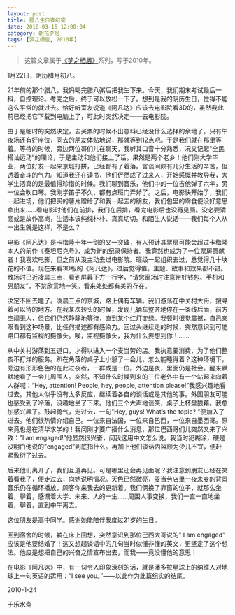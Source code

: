 ```yaml
---
layout: post
title: 腊八生日夜纪实
date: 2010-03-15 12:00:04
category: 朝花夕拾
tags: [梦之栖居, 2010年]
---
```


> 这篇文章属于[《梦之栖居》](/posts/where-the-dreams-reside/)系列，写于2010年。
	
<!--more-->

1月22日，阴历腊月初八。

21年前的那个腊八，我妈喝完腊八粥后把我生下来。今天，我们期末考试最后一科，自控理论。考完之后，终于可以放松一下了。想到是我的阴历生日，觉得不能这么平常的就过去。恰好听室友说道《阿凡达》应该去电影院看3D的，虽然我此前已经把它下载到电脑上了，可此时突然决定——去电影院。

由于是临时的突然决定，去买票的时候不出意料已经没什么选择的余地了。只有午夜场还有好座位，同去的朋友体贴地说，那就等到12点吧。于是我们就在那里等着。等待的时候，旁边两位哥们儿在聊天，我听其口音十分熟悉，况又记起“全民搭讪运动”的理论，于是主动和他们接上了话。果然是两个老乡！他们刚大学毕业，两位好友一起来京城打拼，已经都有了着落。言谈间颇有几分生活的辛苦，但透着奋斗的气力。知道我还在读书，他们俨然成了过来人，开始感慨并教导我，大学生活真的是最值得珍惜的时候。我们聊到音乐，他们中的一位吉他弹了六年，另一位会吹口琴。我刚学笛子不久，都有点班门弄斧了。之后，电影快开始了，我们一起进场，他们把买的薯片赠给了和我一起去的朋友，我们包里的零食便没好意思拿出来……看电影时他们在前排，我们在后排，看完电影后也没再见面。没必要清高或是故作高尚，生活本该纯纯朴朴、真真切切。和陌生人说话——我们每个人从一出生就是这样，不是么？

电影《阿凡达》是卡梅隆十年一剑的又一突破，有人预计其票房可能会超过卡梅隆本人的前作《泰坦尼克号》，成为新的纪录保持者。我竟然也成为了一位票房贡献者！我喜欢电影，但之前从没主动去过电影院。班级一起组织去过，总觉得几十块花的不值。现在来看3D版的《阿凡达》，过后觉得值。主题、故事和效果都不错。散场时已近凌晨三点，看到屏幕下方一行字，“请您离场时注意带好钱包、手机和男朋友”，不禁欣赏地一笑。看来处处都有美的存在。

决定不回去睡了。凌晨三点的京城，路上偶有车辆。我们游荡在中关村大街，搜寻着可以待的地方。在我某次转头的时候，发现几辆车整齐地停在一条线后面，前方空阔无人，但它们仍然静静地等待，直到某个红灯变绿。我顿时很觉震撼，自己亲眼看到这种场景，比任何描述都有感染力。回过头继续走的时候，突然意识到可能路口都有监视的摄像头。唉，监视摄像头，我为什么要想到你！……

从中关村游荡到五道口，才得以进入一个麦当劳的店。我执意要消费，为了他们整夜不打烊的服务。趴在角落的桌子上小憩了一会儿，怎么能睡得着？这种环境下，旁边有形形色色的在此过夜者，一群或是一位。外边是夜，里面仍是社会。醒来默默地看了一会儿周围人。突然，不知什么时候到来的三位老外中有一个站起来向着人群喊：“Hey, attention! People, hey, people, attention please!”我感兴趣地看过去。其他人似乎没有太多反应，继续着各自的谈话或是其他的事。外国朋友可能也感受到了冷落，没趣地坐了下来。他们三个大声地谈笑，桌子上杯盘狼藉。我愈加感兴趣了。鼓起勇气，走过去，一句”Hey, guys! What’s the topic? ”便加入了进去。他们很热情介绍自己。一位来自法国，一位来自巴西，一位来自墨西哥。原来竟也是在清华求学的！我问刚才要广播什么消息，那位巴西哥们儿突然又来了兴致：”I am engaged!”他显然很兴奋，问我这用中文怎么说。我当时犯糊涂，硬是没明白他说的”engaged”到底指什么。再加上他们谈话内容颇为少儿不宜，便赶紧敷衍了过去。

后来他们离开了，我们互道再见。可是哪里还会再见面呢？我注意到朋友已经在笑着看我了，便走过去，向她说明情况。天色已然微亮，麦当劳店里一夜未变的背景音乐仍在循环播放，顾客你来我去的更新着。我们俩换了靠窗的位子，就那么坐着，聊着，感慨着大学、未来、人的一生……周围人事变换，我们一直一直地坐着，聊着，直到中午离去。

这位朋友是高中同学。感谢她能陪伴我度过21岁的生日。

回到宿舍的时候，躺在床上回想，突然意识到那位巴西大哥说的” I am engaged” 应该是他要结婚了！这又想起谈话中的几句当时似懂非懂的英文，更坚定了这个想法。他应是想把自己的兴奋之情宣布出去，而我——竟没懂他的意思！

在电影《阿凡达》中，有一句令人印象深刻的话，就是潘多拉星球上的纳维人对地球上一句英语的运用：“I see you。”——以此作为此篇纪实的结尾。

2010-1-24

于乐水斋